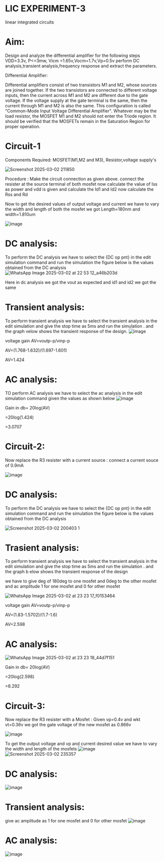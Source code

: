 # LIC EXPERIMENT-3
linear integrated circuits
# Aim:
Design and analyze the differential amplifier for the following steps VDD=3.3v, P<=3mw, Vicm =1.65v,Vocm=1.7v,Vp=0.5v perform DC analysis,transient analysis,frequency response and extract the parameters.

Differential Amplifier:

Differential amplifiers consist of two transistors M1 and M2, whose sources are joined together. If the two transistors are connected to different voltage inputs, then the current across M1 and M2 are different due to the gate voltage.
If the voltage supply at the gate terminal is the same, then the current through M1 and M2 is also the same. This configuration is called "Common-Mode Input Voltage Differential Amplifier".
Whatever may be the load resistor, the MOSFET M1 and M2 should not enter the Triode region. It should be verified that the MOSFETs remain in the Saturation Region for proper operation.

# Circuit-1
Components Required: MOSFET(M1,M2 and M3), Resistor,voltage supply's

![Screenshot 2025-03-02 211850](https://github.com/user-attachments/assets/93da95c8-e713-41e4-9a84-5bfd8340b150)

Procedure : Make the circuit connection as given above. connect the resister at the source terminal of both mosfet now calculate the value of Iss as power and vdd is given and calculate the Id1 and Id2 now calculate the Rss and Rd

Now to get the desired values of output voltage and current we have to vary the width and length of both the mosfet we got Length=180nm and width=1.810um

![image](https://github.com/user-attachments/assets/b98dddcc-52cd-4399-b805-8cfdf09220ef)

# DC analysis:
To perform the DC analysis we have to select the {DC op pnt} in the edit simulation command and run the simulation the figure below is the values obtained from the DC analysis
 ![WhatsApp Image 2025-03-02 at 22 53 12_a46b203d](https://github.com/user-attachments/assets/5d1b64f7-54f0-4fa9-becd-fb0ad1096ef7)

Here in dc analysis we got the vout as expected and id1 and id2 we got the same

# Transient analysis:
To perform transient analysis we have to select the transient analysis in the edit simulation and give the stop time as 5ms and run the simulation . and the graph velow shows the transient response of the design.
![image](https://github.com/user-attachments/assets/812e105b-93b8-472e-a969-91521b262dce)

voltage gain 
AV=voutp-p/vinp-p

AV=(1.768-1.632)/(1.697-1.601)

AV=1.424

# AC analysis:
TO perform AC analysis we have to select the ac analysis in the edit simulation command given the values as shown below
![image](https://github.com/user-attachments/assets/fb7e4769-8db7-43af-90e3-606e414762d3)

Gain in db= 20log(AV)

  =20log(1.424)
 
  =3.0707

  # Circuit-2:
  Now replace the R3 resister with a current source : connect a current souce of 0.9mA

  ![image](https://github.com/user-attachments/assets/18c83d5c-c212-40dd-8712-d38a2233c248)

# DC analysis:
To perform the DC analysis we have to select the {DC op pnt} in the edit simulation command and run the simulation the figure below is the values obtained from the DC analysis

![Screenshot 2025-03-02 200403 1](https://github.com/user-attachments/assets/ac6461fc-a913-48e3-b143-1241396432b2)

 # Trasient analysis:

 To perform transient analysis we have to select the transient analysis in the edit simulation and give the stop time as 5ms and run the simulation . and the graph b
 elow shows the transient response of the design

we have to give deg of 180deg to one mosfet and 0deg to the other mosfet and ac amplitude 1 for one mosfet and 0 for other mosfet

![WhatsApp Image 2025-03-02 at 23 23 17_f0153464](https://github.com/user-attachments/assets/f1ceccdc-96f4-4ed8-b5c8-383dcdcd5fbc)

voltage gain 
AV=voutp-p/vinp-p

AV=(1.83-1.5702)/(1.7-1.6)

AV=2.598

# AC analysis:
![WhatsApp Image 2025-03-02 at 23 23 18_44d7f151](https://github.com/user-attachments/assets/c788f6a1-c45c-472d-8566-5e8ff4e75518)

Gain in db= 20log(AV)

  =20log(2.598)

  =8.292

  # Circuit-3:
Now replace the R3 resister with a Mosfet : Given vp=0.4v and wkt vt=0.36v we got the gate voltage of the new mosfet as 0.866v

![image](https://github.com/user-attachments/assets/7dca4dc5-eefa-4e28-a761-768a5f4dabf8)

To get the output voltage and vp and current desired value we have to vary the width and length of the  mosfets
![image](https://github.com/user-attachments/assets/40e17f48-948d-4503-9d80-054e436129e6) ![Screenshot 2025-03-02 235357](https://github.com/user-attachments/assets/028f12f7-7a55-4e24-b78d-42b621586501)

# DC analysis:
![image](https://github.com/user-attachments/assets/32cfbdb2-ff0c-4c97-a665-6730f90cce52)

# Transient analysis:
give ac amplitude as 1 for one mosfet and 0 for other mosfet
![image](https://github.com/user-attachments/assets/9469d8ce-e3e1-4541-af3a-cf5e3e77c5f3)

# AC analysis: 

![image](https://github.com/user-attachments/assets/4e00a952-9c8d-4cba-bcf4-9555b8251295)














  













